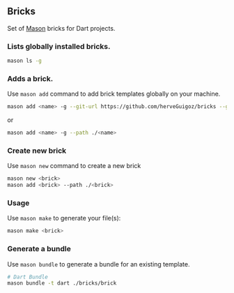 ## Bricks

Set of [Mason](https://github.com/felangel/mason/tree/master/packages/mason_cli) bricks for Dart projects.

### Lists globally installed bricks.

```bash
mason ls -g
```

### Adds a brick.

Use `mason add` command to add brick templates globally on your machine.

```bash
mason add <name> -g --git-url https://github.com/herveGuigoz/bricks --git-path <name>
```

or

```bash
mason add <name> -g --path ./<name>
```

### Create new brick

Use `mason new` command to create a new brick 

```bash
mason new <brick>
mason add <brick> --path ./<brick>
```

### Usage

Use `mason make` to generate your file(s):

```bash
mason make <brick>
```

### Generate a bundle

Use `mason bundle` to generate a bundle for an existing template.

```bash
# Dart Bundle
mason bundle -t dart ./bricks/brick
```
